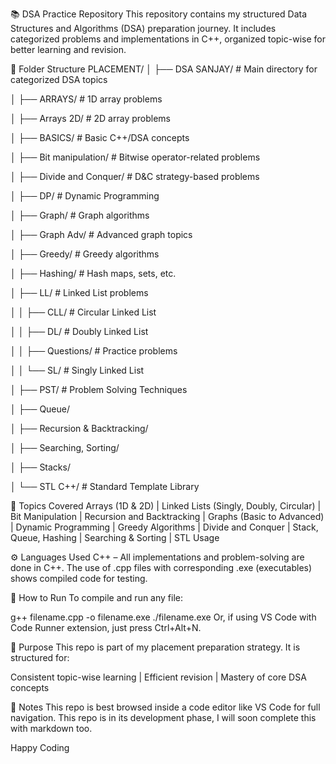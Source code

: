 📚 DSA Practice Repository
This repository contains my structured Data Structures and Algorithms (DSA) preparation journey. 
It includes categorized problems and implementations in C++, organized topic-wise for better learning and revision.

📁 Folder Structure
PLACEMENT/
│
├── DSA SANJAY/                  # Main directory for categorized DSA topics

│   ├── ARRAYS/                  # 1D array problems

│   ├── Arrays 2D/               # 2D array problems

│   ├── BASICS/                  # Basic C++/DSA concepts

│   ├── Bit manipulation/        # Bitwise operator-related problems

│   ├── Divide and Conquer/     # D&C strategy-based problems

│   ├── DP/                      # Dynamic Programming

│   ├── Graph/                   # Graph algorithms

│   ├── Graph Adv/               # Advanced graph topics

│   ├── Greedy/                  # Greedy algorithms

│   ├── Hashing/                 # Hash maps, sets, etc.

│   ├── LL/                      # Linked List problems

│   │   ├── CLL/                 # Circular Linked List

│   │   ├── DL/                  # Doubly Linked List

│   │   ├── Questions/           # Practice problems

│   │   └── SL/                  # Singly Linked List

│   ├── PST/                     # Problem Solving Techniques

│   ├── Queue/

│   ├── Recursion & Backtracking/

│   ├── Searching, Sorting/

│   ├── Stacks/

│   └── STL C++/                 # Standard Template Library

🧠 Topics Covered
Arrays (1D & 2D)
|
Linked Lists (Singly, Doubly, Circular)
|
Bit Manipulation
|
Recursion and Backtracking
|
Graphs (Basic to Advanced)
|
Dynamic Programming
|
Greedy Algorithms
|
Divide and Conquer
|
Stack, Queue, Hashing
|
Searching & Sorting
|
STL Usage


⚙️ Languages Used
C++ – All implementations and problem-solving are done in C++. The use of .cpp files with corresponding .exe (executables) shows compiled code for testing.

🧪 How to Run
To compile and run any file:

g++ filename.cpp -o filename.exe
./filename.exe
Or, if using VS Code with Code Runner extension, just press Ctrl+Alt+N.

📌 Purpose
This repo is part of my placement preparation strategy. It is structured for:

Consistent topic-wise learning
|
Efficient revision
|
Mastery of core DSA concepts

🔖 Notes
This repo is best browsed inside a code editor like VS Code for full navigation.
This repo is in its development phase, I will soon complete this with markdown too.

Happy Coding

